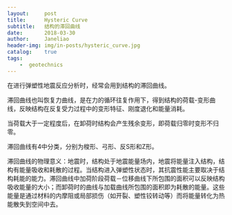 ```yaml
---
layout:     post
title:      Hysteric Curve 
subtitle:   结构的滞回曲线
date:       2018-03-30
author:     Janeliao
header-img: img/in-posts/hysteric_curve.jpg
catalog: 	true
tags:
    -  geotechnics 
---
```




在进行弹塑性地震反应分析时，经常会用到结构的滞回曲线。

滞回曲线也叫恢复力曲线，是在力的循环往复作用下，得到结构的荷载-变形曲线，反映结构在反复受力过程中的变形特征、刚度退化和能量消耗。

当荷载大于一定程度后，在卸荷时结构会产生残余变形，即荷载归零时变形不归零。

滞回曲线有4中分类，分别为梭形、弓形、反S形和Z形。

滞回曲线的物理意义：地震时，结构处于地震能量场内，地震将能量注入结构，结构有能量吸收和耗散的过程。当结构进入弹塑性状态时，其抗震性能主要取决于结构耗能的能力。滞回曲线中加荷阶段荷载－位移曲线下所包围的面积可以反映结构吸收能量的大小；而卸荷时的曲线与加载曲线所包围的面积即为耗散的能量。这些能量是通过材料的内摩阻或局部损伤（如开裂、塑性铰转动等）而将能量转化为热能散失到空间中去。


